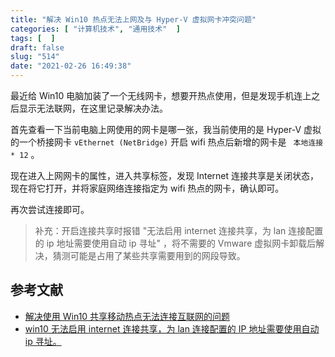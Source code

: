 ```yaml
---
title: "解决 Win10 热点无法上网及与 Hyper-V 虚拟网卡冲突问题"
categories: [ "计算机技术", "通用技术"  ]
tags: [  ]
draft: false
slug: "514"
date: "2021-02-26 16:49:38"
---
```


最近给 Win10 电脑加装了一个无线网卡，想要开热点使用，但是发现手机连上之后显示无法联网，在这里记录解决办法。

首先查看一下当前电脑上网使用的网卡是哪一张，我当前使用的是 Hyper-V 虚拟的一个桥接网卡 `vEthernet (NetBridge)` 开启 wifi 热点后新增的网卡是 ` 本地连接* 12` 。

现在进入上网网卡的属性，进入共享标签，发现 Internet 连接共享是关闭状态，现在将它打开，并将家庭网络连接指定为 wifi 热点的网卡，确认即可。

再次尝试连接即可。

> 补充：开启连接共享时报错 "无法启用 internet 连接共享，为 lan 连接配置的 ip 地址需要使用自动 ip 寻址" ，将不需要的 Vmware 虚拟网卡卸载后解决，猜测可能是占用了某些共享需要用到的网段导致。

## 参考文献

- [解决使用 Win10 共享移动热点无法连接互联网的问题](https://github.com/Ruikuan/blog/issues/51)
- [win10 无法启用 internet 连接共享，为 lan 连接配置的 IP 地址需要使用自动 ip 寻址。](https://www.cnblogs.com/handsome1013/p/13957581.html)
